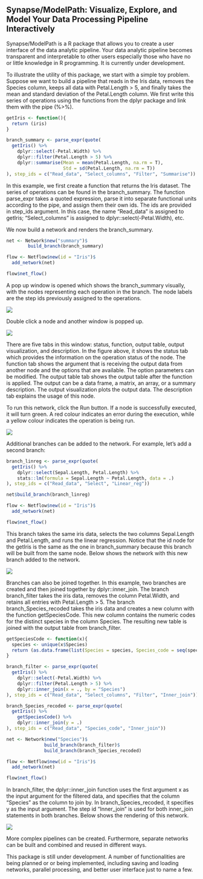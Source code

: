 
## Synapse/ModelPath: Visualize, Explore, and Model Your Data Processing Pipeline Interactively

Synapse/ModelPath is a R package that allows you to create a user
interface of the data analytic pipeline. Your data analytic pipeline
becomes transparent and interpretable to other users especially those
who have no or little knowledge in R programming. It is currently under
development.

To illustrate the utility of this package, we start with a simple toy
problem. Suppose we want to build a pipeline that reads in the Iris
data, removes the Species column, keeps all data with Petal.Length \> 5,
and finally takes the mean and standard deviation of the Petal.Length
column. We first write this series of operations using the functions
from the dplyr package and link them with the pipe (%\>%).

``` r
getIris <- function(){
  return (iris)
}

branch_summary <- parse_expr(quote(  
  getIris() %>%
    dplyr::select(-Petal.Width) %>%
    dplyr::filter(Petal.Length > 5) %>%
    dplyr::summarise(Mean = mean(Petal.Length, na.rm = T),
                     Std = sd(Petal.Length, na.rm = T))
), step_ids = c("Read_data", "Select_columns", "Filter", "Summarise"))
```

In this example, we first create a function that returns the Iris
dataset. The series of operations can be found in the branch_summary.
The function parse_expr takes a quoted expression, parse it into
separate functional units according to the pipe, and assign them their
own ids. The ids are provided in step_ids argument. In this case, the
name “Read_data” is assigned to getIris; “Select_columns” is assigned to
dplyr::select(-Petal.Width), etc.

We now build a network and renders the branch_summary.

``` r
net <- Network$new("summary")$
        build_branch(branch_summary)

flow <- Netflow$new(id = "Iris")$
  add_network(net)

flow$net_flow()
```

A pop up window is opened which shows the branch_summary visually, with
the nodes representing each operation in the branch. The node labels are
the step ids previously assigned to the operations.

![](img/branch_summary.png)

Double click a node and another window is popped up.

![](img/node_window.png)

There are five tabs in this window: status, function, output table,
output visualization, and description. In the figure above, it shows the
status tab which provides the information on the operation status of the
node. The function tab shows the argument that is receiving the output
data from another node and the options that are available. The option
parameters can be modified. The output table tab shows the output table
after the function is applied. The output can be a data frame, a matrix,
an array, or a summary description. The output visualization plots the
output data. The description tab explains the usage of this node.

To run this network, click the Run button. If a node is successfully
executed, it will turn green. A red colour indicates an error during the
execution, while a yellow colour indicates the operation is being run.

![](img/branch_summary_run.png)

Additional branches can be added to the network. For example, let’s add
a second branch:

``` r
branch_linreg <- parse_expr(quote(
  getIris() %>%
    dplyr::select(Sepal.Length, Petal.Length) %>%
    stats::lm(formula = Sepal.Length ~ Petal.Length, data = .)
), step_ids = c("Read_data", "Select", "Linear_reg"))

net$build_branch(branch_linreg)

flow <- Netflow$new(id = "Iris")$
  add_network(net)

flow$net_flow()
```

This branch takes the same iris data, selects the two columns
Sepal.Length and Petal.Length, and runs the linear regression. Notice
that the id node for the getIris is the same as the one in
branch_summary because this branch will be built from the same node.
Below shows the network with this new branch added to the network.

![](img/branch_summary_linreg.png)

Branches can also be joined together. In this example, two branches are
created and then joined together by dplyr::inner_join. The branch
branch_filter takes the iris data, removes the column Petal.Width, and
retains all entries with Petal.Length \> 5. The branch
branch_Species_recoded takes the iris data and creates a new column with
the function getSpeciesCode. This new column contains the numeric codes
for the distinct species in the column Species. The resulting new table
is joined with the output table from branch_filter.

``` r
getSpeciesCode <- function(x){
  species <- unique(x$Species)
  return (as.data.frame(list(Species = species, Species_code = seq(species))))
}

branch_filter <- parse_expr(quote(  
  getIris() %>%
    dplyr::select(-Petal.Width) %>%
    dplyr::filter(Petal.Length > 5) %>%
    dplyr::inner_join(x = ., by = "Species")
), step_ids = c("Read_data", "Select_columns", "Filter", "Inner_join"))

branch_Species_recoded <- parse_expr(quote(
  getIris() %>%
    getSpeciesCode() %>%
    dplyr::inner_join(y = .)
), step_ids = c("Read_data", "Species_code", "Inner_join"))

net <- Network$new("Species")$
              build_branch(branch_filter)$
              build_branch(branch_Species_recoded)

flow <- Netflow$new(id = "Iris")$
  add_network(net)

flow$net_flow()
```

In branch_filter, the dplyr::inner_join function uses the first argument
x as the input argument for the filtered data, and specifies that the
column “Species” as the column to join by. In branch_Species_recoded, it
specifies y as the input argument. The step id “Inner_join” is used for
both inner_join statements in both branches. Below shows the rendering
of this network.

![](img/branches_join.png)

More complex pipelines can be created. Furthermore, separate networks
can be built and combined and reused in different ways.

This package is still under development. A number of functionalities are
being planned or or being implemented, including saving and loading
networks, parallel processing, and better user interface just to name a
few.
